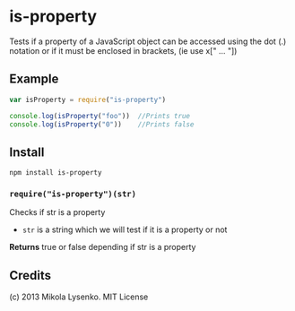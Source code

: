 is-property
===========
Tests if a property of a JavaScript object can be accessed using the dot (.) notation or if it must be enclosed in brackets, (ie use x[" ... "])

Example
-------

```javascript
var isProperty = require("is-property")

console.log(isProperty("foo"))  //Prints true
console.log(isProperty("0"))    //Prints false
```

Install
-------

    npm install is-property

### `require("is-property")(str)`
Checks if str is a property

* `str` is a string which we will test if it is a property or not

**Returns** true or false depending if str is a property

## Credits
(c) 2013 Mikola Lysenko. MIT License
